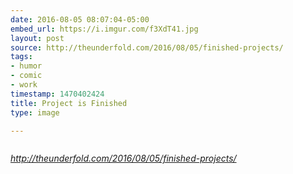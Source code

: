 ```yaml
---
date: 2016-08-05 08:07:04-05:00
embed_url: https://i.imgur.com/f3XdT41.jpg
layout: post
source: http://theunderfold.com/2016/08/05/finished-projects/
tags:
- humor
- comic
- work
timestamp: 1470402424
title: Project is Finished
type: image

---
```

<img src="https://i.imgur.com/f3XdT41.jpg" alt="" />

<cite>http://theunderfold.com/2016/08/05/finished-projects/</cite>

